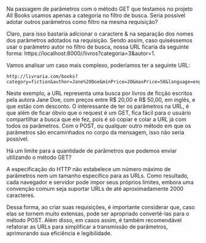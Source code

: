 Na passagem de parâmetros com o método GET que testamos no projeto All Books usamos apenas a categoria no filtro de busca. Seria possível adotar outros parâmetros como filtro na mesma requisição?

Claro, para isso bastaria adicionar o caractere & na separação dos nomes dos parâmetros adotados na requisição. Sendo assim, caso quiséssemos usar o parâmetro autor no filtro de busca, nossa URL ficaria da seguinte forma: https://localhost:8000//livros?categoria=3&autor=1.

Vamos analisar um caso mais complexo, poderíamos ter a seguinte URL:

```text
http://livraria.com/books?category=fiction&author=Jane%20Doe&minPrice=20&maxPrice=50&language=english&discounted=true
```

Neste exemplo, a URL representa uma busca por livros de ficção escritos pela autora Jane Doe, com preços entre R$ 20,00 e R$ 50,00, em inglês, e que estão com desconto. O interessante de ter os parâmetros na URL, é que além de ficar óbvio que o request é um GET, fica fácil para o usuário compartilhar a busca que ele fez, pois é só copiar e colar a URL já com todos os parâmetros. Com o POST, ou qualquer outro método em que os parâmetros são encaminhados no corpo da mensagem, isso não seria possível.

Há um limite para a quantidade de parâmetros que podemos enviar utilizando o método GET?

A especificação do HTTP não estabelece um número máximo de parâmetros nem um tamanho específico para as URLs. Como resultado, cada navegador e servidor pode impor seus próprios limites, embora uma convenção comum seja suportar URLs de até aproximadamente 2000 caracteres.

Dessa forma, ao criar suas requisições, é importante considerar que, caso elas se tornem muito extensas, pode ser apropriado convertê-las para o método POST. Além disso, em casos assim, é também recomendável refatorar as URLs para simplificar a transmissão de parâmetros, aprimorando sua eficiência e legibilidade.

